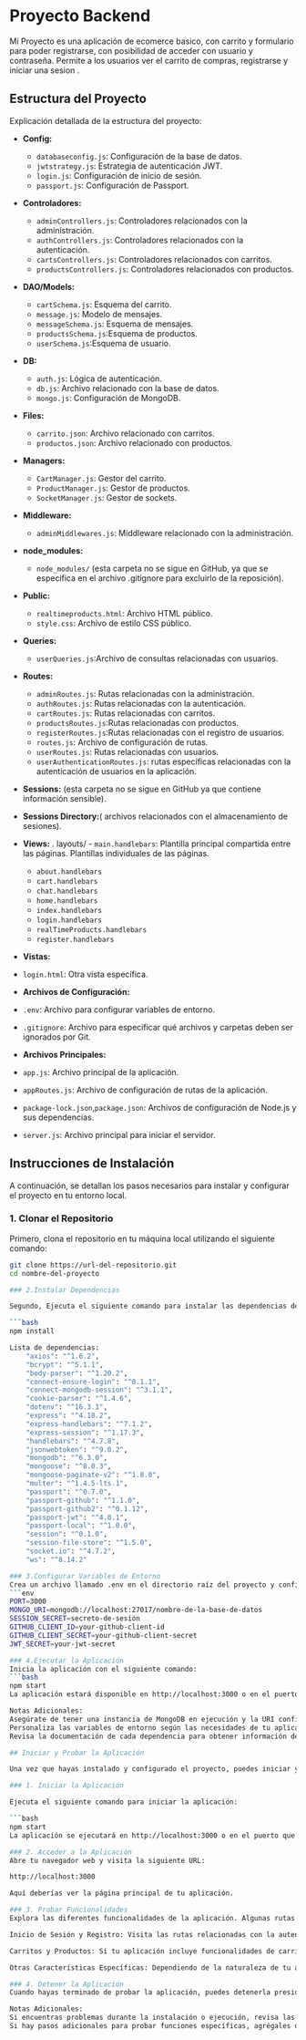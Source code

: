 # Proyecto Backend

Mi Proyecto es una aplicación de ecomerce basico, con carrito y formulario para poder registrarse, con posibilidad de acceder con usuario y contraseña. 
Permite a los usuarios ver el carrito de compras, registrarse y iniciar una sesion .

## Estructura del Proyecto

Explicación detallada de la estructura del proyecto:

- **Config:**
  - `databaseconfig.js`: Configuración de la base de datos.
  - `jwtstrategy.js`: Estrategia de autenticación JWT.
  - `login.js`: Configuración de inicio de sesión.
  - `passport.js`: Configuración de Passport.


- **Controladores:**
  - `adminControllers.js`: Controladores relacionados con la administración.
  - `authControllers.js`: Controladores relacionados con la autenticación.
  - `cartsControllers.js`:  Controladores relacionados con carritos.
  - `productsControllers.js`:  Controladores relacionados con productos.
  

- **DAO/Models:**
  - `cartSchema.js`: Esquema del carrito.
  - `message.js`: Modelo de mensajes.
  - `messageSchema.js`: Esquema de mensajes.
  - `productsSchema.js`:Esquema de productos.
  - `userSchema.js`:Esquema de usuario.
  

- **DB:**
  - `auth.js`: Lógica de autenticación.
  - `db.js`: Archivo relacionado con la base de datos.
  - `mongo.js`:  Configuración de MongoDB.
 

- **Files:**
  - `carrito.json`: Archivo relacionado con carritos.
  - `productos.json`: Archivo relacionado con productos.
 

- **Managers:**
  - `CartManager.js`: Gestor del carrito.
  - `ProductManager.js`: Gestor de productos.
  - `SocketManager.js`: Gestor de sockets.


- **Middleware:**
  - `adminMiddlewares.js`:  Middleware relacionado con la administración.


- **node_modules:**
  - `node_modules/` (esta carpeta no se sigue en GitHub, ya que se especifica en el archivo .gitignore para excluirlo de la reposición).


- **Public:**
  - `realtimeproducts.html`: Archivo HTML público.
  - `style.css`:  Archivo de estilo CSS público.


- **Queries:**
  - `userQueries.js`:Archivo de consultas relacionadas con usuarios.


- **Routes:**
  - `adminRoutes.js`: Rutas relacionadas con la administración.
  - `authRoutes.js`: Rutas relacionadas con la autenticación.
  - `cartRoutes.js`:  Rutas relacionadas con carritos.
  - `productsRoutes.js`:Rutas relacionadas con productos.
  - `registerRoutes.js`:Rutas relacionadas con el registro de usuarios.
  - `routes.js`: Archivo de configuración de rutas.
  - `userRoutes.js`: Rutas relacionadas con usuarios.
  - `userAuthenticationRoutes.js`: rutas específicas relacionadas con la autenticación de usuarios en la aplicación.


- **Sessions:**  (esta carpeta no se sigue en GitHub ya que contiene información sensible).


- **Sessions Directory:**( archivos relacionados con el almacenamiento de sesiones).


- **Views:**
  . layouts/
        - `main.handlebars`: Plantilla principal compartida entre las páginas.
  Plantillas individuales de las páginas.
  - `about.handlebars`
  - `cart.handlebars`
  - `chat.handlebars`
  - `home.handlebars`
  - `index.handlebars`
  - `login.handlebars`
  - `realTimeProducts.handlebars`
  - `register.handlebars`

- **Vistas:**
 - `login.html`:  Otra vista específica.


- **Archivos de Configuración:**
 - `.env`:  Archivo para configurar variables de entorno.
 - `.gitignore`:  Archivo para especificar qué archivos y carpetas deben ser ignorados por Git.


- **Archivos Principales:**
 - `app.js`: Archivo principal de la aplicación.
 - `appRoutes.js`: Archivo de configuración de rutas de la aplicación.
 - `package-lock.json`,`package.json`: Archivos de configuración de Node.js y sus dependencias.
 - `server.js`:  Archivo principal para iniciar el servidor.


## Instrucciones de Instalación

A continuación, se detallan los pasos necesarios para instalar y configurar el proyecto en tu entorno local.

### 1. Clonar el Repositorio

Primero, clona el repositorio en tu máquina local utilizando el siguiente comando:

```bash
git clone https://url-del-repositorio.git
cd nombre-del-proyecto

### 2.Instalar Dependencias

Segundo, Ejecuta el siguiente comando para instalar las dependencias del proyecto: 

```bash
npm install

Lista de dependencias:
    "axios": "^1.6.2",
    "bcrypt": "^5.1.1",
    "body-parser": "^1.20.2",
    "connect-ensure-login": "^0.1.1",
    "connect-mongodb-session": "^3.1.1",
    "cookie-parser": "^1.4.6",
    "dotenv": "^16.3.1",
    "express": "^4.18.2",
    "express-handlebars": "^7.1.2",
    "express-session": "^1.17.3",
    "handlebars": "^4.7.8",
    "jsonwebtoken": "^9.0.2",
    "mongodb": "^6.3.0",
    "mongoose": "^8.0.3",
    "mongoose-paginate-v2": "^1.8.0",
    "multer": "^1.4.5-lts.1",
    "passport": "^0.7.0",
    "passport-github": "^1.1.0",
    "passport-github2": "^0.1.12",
    "passport-jwt": "^4.0.1",
    "passport-local": "^1.0.0",
    "session": "^0.1.0",
    "session-file-store": "^1.5.0",
    "socket.io": "^4.7.2",
    "ws": "^8.14.2"

### 3.Configurar Variables de Entorno
Crea un archivo llamado .env en el directorio raíz del proyecto y configura las variables de entorno necesarias.
```env
PORT=3000
MONGO_URI=mongodb://localhost:27017/nombre-de-la-base-de-datos
SESSION_SECRET=secreto-de-sesión
GITHUB_CLIENT_ID=your-github-client-id
GITHUB_CLIENT_SECRET=your-github-client-secret
JWT_SECRET=your-jwt-secret

### 4.Ejecutar la Aplicación
Inicia la aplicación con el siguiente comando:
```bash
npm start
La aplicación estará disponible en http://localhost:3000 o en el puerto que hayas especificado en tu archivo .env en la variable PORT.

Notas Adicionales:
Asegúrate de tener una instancia de MongoDB en ejecución y la URI configurada en tu archivo .env.
Personaliza las variables de entorno según las necesidades de tu aplicación.
Revisa la documentación de cada dependencia para obtener información detallada sobre su configuración y uso.

## Iniciar y Probar la Aplicación

Una vez que hayas instalado y configurado el proyecto, puedes iniciar y probar la aplicación siguiendo estos pasos:

### 1. Iniciar la Aplicación

Ejecuta el siguiente comando para iniciar la aplicación:

```bash
npm start
La aplicación se ejecutará en http://localhost:3000 o en el puerto que hayas especificado en tu archivo .env en la variable PORT.

### 2. Acceder a la Aplicación
Abre tu navegador web y visita la siguiente URL:

http://localhost:3000

Aquí deberías ver la página principal de tu aplicación.

### 3. Probar Funcionalidades
Explora las diferentes funcionalidades de la aplicación. Algunas rutas o características clave pueden incluir:

Inicio de Sesión y Registro: Visita las rutas relacionadas con la autenticación para probar la funcionalidad de inicio de sesión y registro.

Carritos y Productos: Si tu aplicación incluye funcionalidades de carritos y productos, asegúrate de probar la interacción con estos elementos.

Otras Características Específicas: Dependiendo de la naturaleza de tu aplicación, prueba otras características específicas.

### 4. Detener la Aplicación
Cuando hayas terminado de probar la aplicación, puedes detenerla presionando Ctrl + C en la terminal donde está ejecutándose.

Notas Adicionales:
Si encuentras problemas durante la instalación o ejecución, revisa las secciones anteriores del README.md y asegúrate de haber configurado todas las variables de entorno necesarias.
Si hay pasos adicionales para probar funciones específicas, agrégales detalles en esta sección.

